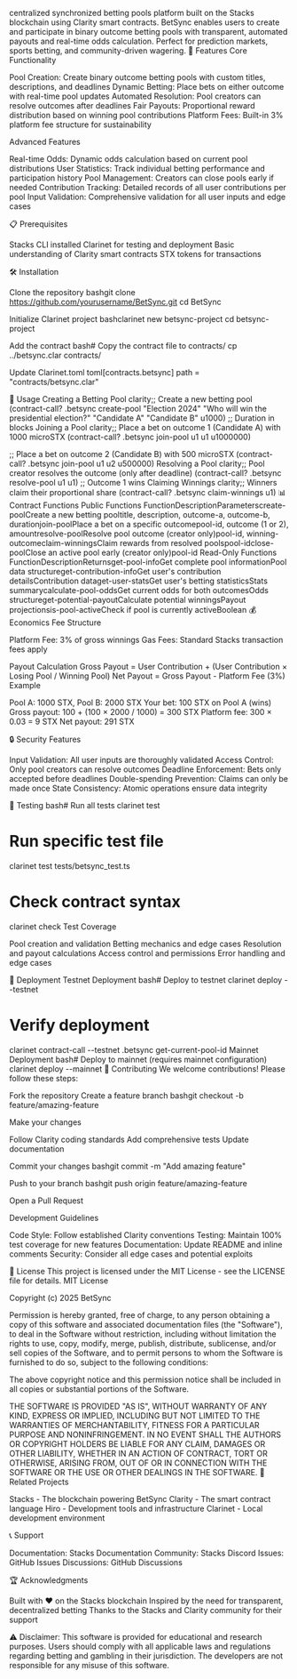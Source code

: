 centralized synchronized betting pools platform built on the Stacks blockchain using Clarity smart contracts.
BetSync enables users to create and participate in binary outcome betting pools with transparent, automated payouts and real-time odds calculation. Perfect for prediction markets, sports betting, and community-driven wagering.
🚀 Features
Core Functionality

Pool Creation: Create binary outcome betting pools with custom titles, descriptions, and deadlines
Dynamic Betting: Place bets on either outcome with real-time pool updates
Automated Resolution: Pool creators can resolve outcomes after deadlines
Fair Payouts: Proportional reward distribution based on winning pool contributions
Platform Fees: Built-in 3% platform fee structure for sustainability

Advanced Features

Real-time Odds: Dynamic odds calculation based on current pool distributions
User Statistics: Track individual betting performance and participation history
Pool Management: Creators can close pools early if needed
Contribution Tracking: Detailed records of all user contributions per pool
Input Validation: Comprehensive validation for all user inputs and edge cases

📋 Prerequisites

Stacks CLI installed
Clarinet for testing and deployment
Basic understanding of Clarity smart contracts
STX tokens for transactions

🛠️ Installation

Clone the repository
bashgit clone https://github.com/yourusername/BetSync.git
cd BetSync

Initialize Clarinet project
bashclarinet new betsync-project
cd betsync-project

Add the contract
bash# Copy the contract file to contracts/
cp ../betsync.clar contracts/

Update Clarinet.toml
toml[contracts.betsync]
path = "contracts/betsync.clar"


🎯 Usage
Creating a Betting Pool
clarity;; Create a new betting pool
(contract-call? .betsync create-pool 
  "Election 2024" 
  "Who will win the presidential election?" 
  "Candidate A" 
  "Candidate B" 
  u1000) ;; Duration in blocks
Joining a Pool
clarity;; Place a bet on outcome 1 (Candidate A) with 1000 microSTX
(contract-call? .betsync join-pool u1 u1 u1000000)

;; Place a bet on outcome 2 (Candidate B) with 500 microSTX
(contract-call? .betsync join-pool u1 u2 u500000)
Resolving a Pool
clarity;; Pool creator resolves the outcome (only after deadline)
(contract-call? .betsync resolve-pool u1 u1) ;; Outcome 1 wins
Claiming Winnings
clarity;; Winners claim their proportional share
(contract-call? .betsync claim-winnings u1)
📊 Contract Functions
Public Functions
FunctionDescriptionParameterscreate-poolCreate a new betting pooltitle, description, outcome-a, outcome-b, durationjoin-poolPlace a bet on a specific outcomepool-id, outcome (1 or 2), amountresolve-poolResolve pool outcome (creator only)pool-id, winning-outcomeclaim-winningsClaim rewards from resolved poolspool-idclose-poolClose an active pool early (creator only)pool-id
Read-Only Functions
FunctionDescriptionReturnsget-pool-infoGet complete pool informationPool data structureget-contribution-infoGet user's contribution detailsContribution dataget-user-statsGet user's betting statisticsStats summarycalculate-pool-oddsGet current odds for both outcomesOdds structureget-potential-payoutCalculate potential winningsPayout projectionsis-pool-activeCheck if pool is currently activeBoolean
💰 Economics
Fee Structure

Platform Fee: 3% of gross winnings
Gas Fees: Standard Stacks transaction fees apply

Payout Calculation
Gross Payout = User Contribution + (User Contribution × Losing Pool / Winning Pool)
Net Payout = Gross Payout - Platform Fee (3%)
Example

Pool A: 1000 STX, Pool B: 2000 STX
Your bet: 100 STX on Pool A (wins)
Gross payout: 100 + (100 × 2000 / 1000) = 300 STX
Platform fee: 300 × 0.03 = 9 STX
Net payout: 291 STX

🔒 Security Features

Input Validation: All user inputs are thoroughly validated
Access Control: Only pool creators can resolve outcomes
Deadline Enforcement: Bets only accepted before deadlines
Double-spending Prevention: Claims can only be made once
State Consistency: Atomic operations ensure data integrity

🧪 Testing
bash# Run all tests
clarinet test

# Run specific test file
clarinet test tests/betsync_test.ts

# Check contract syntax
clarinet check
Test Coverage

Pool creation and validation
Betting mechanics and edge cases
Resolution and payout calculations
Access control and permissions
Error handling and edge cases

🚀 Deployment
Testnet Deployment
bash# Deploy to testnet
clarinet deploy --testnet

# Verify deployment
clarinet contract-call --testnet .betsync get-current-pool-id
Mainnet Deployment
bash# Deploy to mainnet (requires mainnet configuration)
clarinet deploy --mainnet
🤝 Contributing
We welcome contributions! Please follow these steps:

Fork the repository
Create a feature branch
bashgit checkout -b feature/amazing-feature

Make your changes

Follow Clarity coding standards
Add comprehensive tests
Update documentation


Commit your changes
bashgit commit -m "Add amazing feature"

Push to your branch
bashgit push origin feature/amazing-feature

Open a Pull Request

Development Guidelines

Code Style: Follow established Clarity conventions
Testing: Maintain 100% test coverage for new features
Documentation: Update README and inline comments
Security: Consider all edge cases and potential exploits

📄 License
This project is licensed under the MIT License - see the LICENSE file for details.
MIT License

Copyright (c) 2025 BetSync

Permission is hereby granted, free of charge, to any person obtaining a copy
of this software and associated documentation files (the "Software"), to deal
in the Software without restriction, including without limitation the rights
to use, copy, modify, merge, publish, distribute, sublicense, and/or sell
copies of the Software, and to permit persons to whom the Software is
furnished to do so, subject to the following conditions:

The above copyright notice and this permission notice shall be included in all
copies or substantial portions of the Software.

THE SOFTWARE IS PROVIDED "AS IS", WITHOUT WARRANTY OF ANY KIND, EXPRESS OR
IMPLIED, INCLUDING BUT NOT LIMITED TO THE WARRANTIES OF MERCHANTABILITY,
FITNESS FOR A PARTICULAR PURPOSE AND NONINFRINGEMENT. IN NO EVENT SHALL THE
AUTHORS OR COPYRIGHT HOLDERS BE LIABLE FOR ANY CLAIM, DAMAGES OR OTHER
LIABILITY, WHETHER IN AN ACTION OF CONTRACT, TORT OR OTHERWISE, ARISING FROM,
OUT OF OR IN CONNECTION WITH THE SOFTWARE OR THE USE OR OTHER DEALINGS IN THE
SOFTWARE.
🔗 Related Projects

Stacks - The blockchain powering BetSync
Clarity - The smart contract language
Hiro - Development tools and infrastructure
Clarinet - Local development environment

📞 Support

Documentation: Stacks Documentation
Community: Stacks Discord
Issues: GitHub Issues
Discussions: GitHub Discussions

🏆 Acknowledgments

Built with ❤️ on the Stacks blockchain
Inspired by the need for transparent, decentralized betting
Thanks to the Stacks and Clarity community for their support


⚠️ Disclaimer: This software is provided for educational and research purposes. Users should comply with all applicable laws and regulations regarding betting and gambling in their jurisdiction. The developers are not responsible for any misuse of this software.

